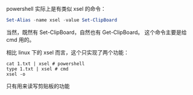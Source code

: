 powershell 实际上是有类似 xsel 的命令：

```powershell
Set-Alias -name xsel -value Set-ClipBoard
```

当然，既然有 Set-ClipBoard，自然也有 Get-ClipBoard。
这个命令主要是给 cmd 用的。

相比 linux 下的 xsel 而言，这个只实现了两个功能：

```shell
cat 1.txt | xsel # powershell
type 1.txt | xsel # cmd
xsel -o
```
只有用来读写剪贴板的功能